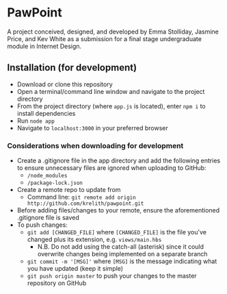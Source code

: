 # PawPoint

A project conceived, designed, and developed by Emma Stolliday, Jasmine Price, and Kev White as a submission for a final stage undergraduate module in Internet Design.

## Installation (for development)

- Download or clone this repository
- Open a terminal/command line window and navigate to the project directory
- From the project directory (where `app.js` is located), enter `npm i` to install dependencies
- Run `node app`
- Navigate to `localhost:3000` in your preferred browser

### Considerations when downloading for development

- Create a .gitignore file in the app directory and add the following entries to ensure unnecessary files are ignored when uploading to GitHub:
  - `/node_modules`
  - `/package-lock.json`
- Create a remote repo to update from
  - Command line: `git remote add origin http://github.com/krelith/pawpoint.git`
- Before adding files/changes to your remote, ensure the aforementioned .gitignore file is saved
- To push changes:
  - `git add [CHANGED_FILE]` where `[CHANGED_FILE]` is the file you've changed plus its extension, e.g. `views/main.hbs`
    - N.B. Do not add using the catch-all (asterisk) since it could overwrite changes being implemented on a separate branch
  - `git commit -m '[MSG]'` where `[MSG]` is the message indicating what you have updated (keep it simple)
  - `git push origin master` to push your changes to the master repository on GitHub
